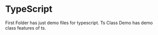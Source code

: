 # TypeScript
First Folder has just demo files for typescript.
Ts Class Demo has demo class features of ts.
